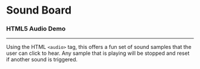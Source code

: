 # Sound Board

### HTML5 Audio Demo 
---
Using the HTML ```<audio>``` tag, this offers a fun set of sound samples that the user can click to hear. Any sample that is playing will be stopped and reset if another sound is triggered.